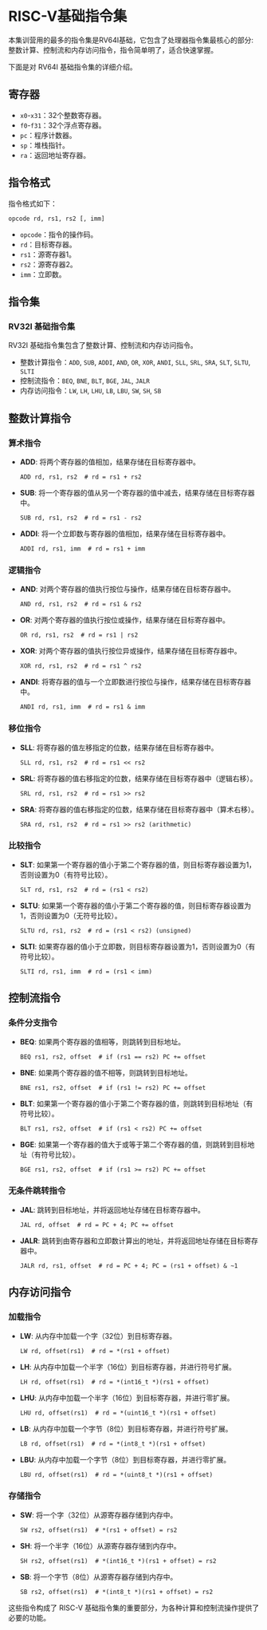 # RISC-V基础指令集

本集训营用的最多的指令集是RV64I基础，它包含了处理器指令集最核心的部分:整数计算、控制流和内存访问指令，指令简单明了，适合快速掌握。

下面是对 RV64I 基础指令集的详细介绍。

## 寄存器
- `x0`-`x31`：32个整数寄存器。
- `f0`-`f31`：32个浮点寄存器。
- `pc`：程序计数器。
- `sp`：堆栈指针。
- `ra`：返回地址寄存器。

## 指令格式

指令格式如下：

```assembly
opcode rd, rs1, rs2 [, imm]
```

- `opcode`：指令的操作码。
- `rd`：目标寄存器。
- `rs1`：源寄存器1。
- `rs2`：源寄存器2。
- `imm`：立即数。

## 指令集

### RV32I 基础指令集

RV32I 基础指令集包含了整数计算、控制流和内存访问指令。

- 整数计算指令：`ADD`, `SUB`, `ADDI`, `AND`, `OR`, `XOR`, `ANDI`, `SLL`, `SRL`, `SRA`, `SLT`, `SLTU`, `SLTI`
- 控制流指令：`BEQ`, `BNE`, `BLT`, `BGE`, `JAL`, `JALR`
- 内存访问指令：`LW`, `LH`, `LHU`, `LB`, `LBU`, `SW`, `SH`, `SB`

## 整数计算指令

### 算术指令
- **ADD**: 将两个寄存器的值相加，结果存储在目标寄存器中。
  ```assembly
  ADD rd, rs1, rs2  # rd = rs1 + rs2
  ```
- **SUB**: 将一个寄存器的值从另一个寄存器的值中减去，结果存储在目标寄存器中。
  ```assembly
  SUB rd, rs1, rs2  # rd = rs1 - rs2
  ```
- **ADDI**: 将一个立即数与寄存器的值相加，结果存储在目标寄存器中。
  ```assembly
  ADDI rd, rs1, imm  # rd = rs1 + imm
  ```

### 逻辑指令
- **AND**: 对两个寄存器的值执行按位与操作，结果存储在目标寄存器中。
  ```assembly
  AND rd, rs1, rs2  # rd = rs1 & rs2
  ```
- **OR**: 对两个寄存器的值执行按位或操作，结果存储在目标寄存器中。
  ```assembly
  OR rd, rs1, rs2  # rd = rs1 | rs2
  ```
- **XOR**: 对两个寄存器的值执行按位异或操作，结果存储在目标寄存器中。
  ```assembly
  XOR rd, rs1, rs2  # rd = rs1 ^ rs2
  ```
- **ANDI**: 将寄存器的值与一个立即数进行按位与操作，结果存储在目标寄存器中。
  ```assembly
  ANDI rd, rs1, imm  # rd = rs1 & imm
  ```

### 移位指令
- **SLL**: 将寄存器的值左移指定的位数，结果存储在目标寄存器中。
  ```assembly
  SLL rd, rs1, rs2  # rd = rs1 << rs2
  ```
- **SRL**: 将寄存器的值右移指定的位数，结果存储在目标寄存器中（逻辑右移）。
  ```assembly
  SRL rd, rs1, rs2  # rd = rs1 >> rs2
  ```
- **SRA**: 将寄存器的值右移指定的位数，结果存储在目标寄存器中（算术右移）。
  ```assembly
  SRA rd, rs1, rs2  # rd = rs1 >> rs2 (arithmetic)
  ```

### 比较指令
- **SLT**: 如果第一个寄存器的值小于第二个寄存器的值，则目标寄存器设置为1，否则设置为0（有符号比较）。
  ```assembly
  SLT rd, rs1, rs2  # rd = (rs1 < rs2)
  ```
- **SLTU**: 如果第一个寄存器的值小于第二个寄存器的值，则目标寄存器设置为1，否则设置为0（无符号比较）。
  ```assembly
  SLTU rd, rs1, rs2  # rd = (rs1 < rs2) (unsigned)
  ```
- **SLTI**: 如果寄存器的值小于立即数，则目标寄存器设置为1，否则设置为0（有符号比较）。
  ```assembly
  SLTI rd, rs1, imm  # rd = (rs1 < imm)
  ```

## 控制流指令

### 条件分支指令
- **BEQ**: 如果两个寄存器的值相等，则跳转到目标地址。
  ```assembly
  BEQ rs1, rs2, offset  # if (rs1 == rs2) PC += offset
  ```
- **BNE**: 如果两个寄存器的值不相等，则跳转到目标地址。
  ```assembly
  BNE rs1, rs2, offset  # if (rs1 != rs2) PC += offset
  ```
- **BLT**: 如果第一个寄存器的值小于第二个寄存器的值，则跳转到目标地址（有符号比较）。
  ```assembly
  BLT rs1, rs2, offset  # if (rs1 < rs2) PC += offset
  ```
- **BGE**: 如果第一个寄存器的值大于或等于第二个寄存器的值，则跳转到目标地址（有符号比较）。
  ```assembly
  BGE rs1, rs2, offset  # if (rs1 >= rs2) PC += offset
  ```

### 无条件跳转指令
- **JAL**: 跳转到目标地址，并将返回地址存储在目标寄存器中。
  ```assembly
  JAL rd, offset  # rd = PC + 4; PC += offset
  ```
- **JALR**: 跳转到由寄存器和立即数计算出的地址，并将返回地址存储在目标寄存器中。
  ```assembly
  JALR rd, rs1, offset  # rd = PC + 4; PC = (rs1 + offset) & ~1
  ```

## 内存访问指令

### 加载指令
- **LW**: 从内存中加载一个字（32位）到目标寄存器。
  ```assembly
  LW rd, offset(rs1)  # rd = *(rs1 + offset)
  ```
- **LH**: 从内存中加载一个半字（16位）到目标寄存器，并进行符号扩展。
  ```assembly
  LH rd, offset(rs1)  # rd = *(int16_t *)(rs1 + offset)
  ```
- **LHU**: 从内存中加载一个半字（16位）到目标寄存器，并进行零扩展。
  ```assembly
  LHU rd, offset(rs1)  # rd = *(uint16_t *)(rs1 + offset)
  ```
- **LB**: 从内存中加载一个字节（8位）到目标寄存器，并进行符号扩展。
  ```assembly
  LB rd, offset(rs1)  # rd = *(int8_t *)(rs1 + offset)
  ```
- **LBU**: 从内存中加载一个字节（8位）到目标寄存器，并进行零扩展。
  ```assembly
  LBU rd, offset(rs1)  # rd = *(uint8_t *)(rs1 + offset)
  ```

### 存储指令
- **SW**: 将一个字（32位）从源寄存器存储到内存中。
  ```assembly
  SW rs2, offset(rs1)  # *(rs1 + offset) = rs2
  ```
- **SH**: 将一个半字（16位）从源寄存器存储到内存中。
  ```assembly
  SH rs2, offset(rs1)  # *(int16_t *)(rs1 + offset) = rs2
  ```
- **SB**: 将一个字节（8位）从源寄存器存储到内存中。
  ```assembly
  SB rs2, offset(rs1)  # *(int8_t *)(rs1 + offset) = rs2
  ```

这些指令构成了 RISC-V 基础指令集的重要部分，为各种计算和控制流操作提供了必要的功能。
